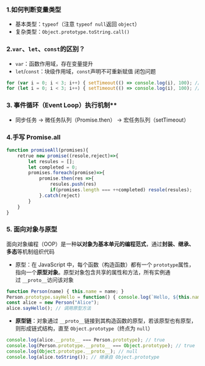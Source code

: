 ### 1.如何判断变量类型

- 基本类型：`typeof`（注意 `typeof null`返回 `object`）
- 复杂类型：`Object.prototype.toString.call()`

### 2.  **​`var`、`let`、`const`的区别？​**

- `var`：函数作用域，存在变量提升
- `let`/`const`：块级作用域，`const`声明不可重新赋值
闭包问题
```js
for (var i = 0; i < 3; i++) { setTimeout(() => console.log(i), 100); // 输出 3,3,3 } 
for (let i = 0; i < 3; i++) { setTimeout(() => console.log(i), 100); // 输出 0,1,2 }
```

### 3.  **​事件循环（Event Loop）执行机制****

- 同步任务 → 微任务队列（Promise.then） → 宏任务队列（setTimeout）

### 4.**手写 Promise.all​**
```js
function promiseAll(promises){
	retrue new promise((resole,reject)=>{
		let resules = [];
		let completed = 0;
		promises.foreach(promise)=>{
			promise.then(res =>{
				resules.push(res)
				if(promises.length === ++completed) resole(resules);
			}.catch(reject)
		}
	}
}
```

### 5. 面向对象与原型

面向对象编程（OOP）是一种​**​以对象为基本单元的编程范式​**​，通过**封装、继承、多态**等机制组织代码

- 原型：在 JavaScript 中，每个函数（构造函数）都有一个 `prototype`属性，指向一个​**​原型对象​**​。原型对象包含共享的属性和方法，所有实例通过 `__proto__`访问该对象
```js
function Person(name) { this.name = name; }  
Person.prototype.sayHello = function() { console.log(`Hello, ${this.name}!`); };  
const alice = new Person("Alice");  
alice.sayHello(); // 调用原型方法
```

- **原型链**：对象通过 `__proto__`链接到其构造函数的原型，若该原型也有原型，则形成链式结构，直至 `Object.prototype`（终点为 `null`）
```js
console.log(alice.__proto__ === Person.prototype); // true  
console.log(Person.prototype.__proto__ === Object.prototype); // true  
console.log(Object.prototype.__proto__); // null
console.log(alice.toString()); // 继承自 Object.prototype
```